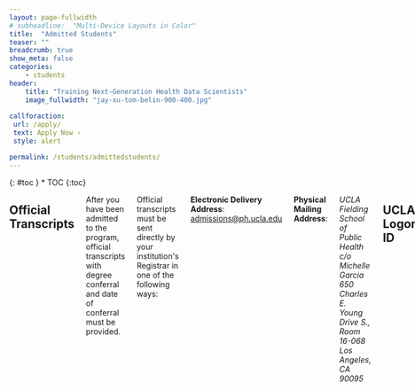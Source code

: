 ```yaml
---
layout: page-fullwidth
# subheadline:  "Multi-Device Layouts in Color"
title:  "Admitted Students"
teaser: ""
breadcrumb: true
show_meta: false
categories:
    - students
header:
    title: "Training Next-Generation Health Data Scientists"
    image_fullwidth: "jay-xu-tom-belin-900-400.jpg"
    
callforaction:
 url: /apply/
 text: Apply Now ›
 style: alert

permalink: /students/admittedstudents/
---
```


<div class="row">
<div class="medium-4 medium-push-8 columns" markdown="1">
<div class="panel radius" markdown="1">
{: #toc }
*  TOC
{:toc}
</div>
</div><!-- /.medium-4.columns -->

<div class="medium-8 medium-pull-4 columns" markdown="1">

## Official Transcripts
After you have been admitted to the program, official transcripts with degree conferral and date of conferral must be provided.  

<!--If you anticipate that your transcripts will arrive later than this date, or if your degree will be conferred after this date, please reach out to us.-->

Official transcripts must be sent directly by your institution's Registrar in one of the following ways:

**Electronic Delivery Address**: admissions@ph.ucla.edu

**Physical Mailing Address**: 


*UCLA Fielding School of Public Health*   
*c/o Michelle Garcia*    
*650 Charles E. Young Drive S., Room 16-068*    
*Los Angeles, CA 90095*    



## UCLA Logon ID

To create your UCLA Logon ID go to <https://accounts.iam.ucla.edu/#/>.

## Student ID (BruinCard)

To access the building on Saturday and Sunday you will need a Bruin Card. It is best to [apply online](https://secure.bruincard.ucla.edu/bcw/web/Home.aspx), submit your photo and pick it up once you are on campus. 

If you would like your Bruin Card picked up by our team. Please complete this [authorization form](https://www.mphhp.ph.ucla.edu/s/Third-Party-Pick-Up-Authorization-Form.pdf) and email it to our Student Affairs Officer Roxy Naranjo at <rlnaranjo@ph.ucla.edu>.

## Title IX Training

All students are required to complete **both** an online and in-person Title IX Training. This training is **mandatory**. Failure to complete both trainings will result in a registration hold being placed on your account. To register for the Title IX Training visit <https://grad.ucla.edu/titleix>. 

## Covid-19 Vaccination

Full vaccination is required for all UCLA students, faculty & staff. Use this [portal](https://uclasurveys.co1.qualtrics.com/jfe/form/SV_3qRLtouCYKzBbH7) to verify your vaccination status or exemption. You can also visit the [UCLA COVID-19 Action Center](https://www.studenthealth.ucla.edu/ucla-covid-19-action-center) for more information.

## Canvas

FSPH uses the Canvas (Bruin Learn) educational platform. For Bruin Learn resources and a tutorial, visit [here](https://bruinlearn.ucla.edu/courses/288/modules) and scroll down to students. 

## Parking

The closest parking lot is parking structure 8. It is located at [555 Westwood Plaza Los Angeles, CA 90095](https://map.ucla.edu/?id=83929&k=false). You will need to purchase a daily permit at the parking pay station on the top floor or through the ParkMobile app. 

For more information, visit [here](https://transportation.ucla.edu/campus-parking/visitors) under the tab “How to Pay”.

## Housing

The department does not provide housing assistance. UCLA Housing has on campus living options and provides assistance in locating off campus housing. Please visit [the website](https://portal.housing.ucla.edu/content/housing-single-graduate-students-and-students-families) for more information about housing for graduate and professional students.

</div><!-- /.medium-8.columns -->
</div><!-- /.row -->

